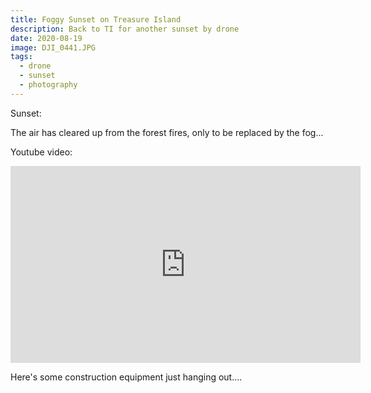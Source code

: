 ```yaml
---
title: Foggy Sunset on Treasure Island
description: Back to TI for another sunset by drone
date: 2020-08-19
image: DJI_0441.JPG
tags:
  - drone
  - sunset
  - photography
---
```



Sunset:

<v-img src="DJI_0441.JPG" alt="bar" :dirp="dir"></v-img>

The air has cleared up from the forest fires, only to be replaced by the fog...

Youtube video:

<iframe width="560" height="315" src="https://youtu.be/Ap6hXQSNV1A" frameborder="0" allow="accelerometer; autoplay; encrypted-media; gyroscope; picture-in-picture" allowfullscreen></iframe>

Here's some construction equipment just hanging out....

<v-img src="DSC00265.jpg" alt="foo" :dirp="dir"></v-img>


